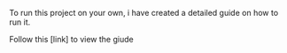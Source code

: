 To run this project on your own, i have created a detailed guide on how to run it.

Follow this [link] to view the giude
